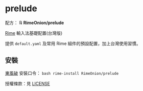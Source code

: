 # prelude

配方： ℞ **RimeOnion/prelude**

[Rime](https://rime.im) 輸入法基礎配置(台灣版)

提供 `default.yaml` 及常用 Rime 組件的預設配置，加上台灣使用習慣。

## 安裝

[東風破](https://github.com/rime/plum) 安裝口令： `bash rime-install RimeOnion/prelude`

授權條款：見 [LICENSE](LICENSE)

